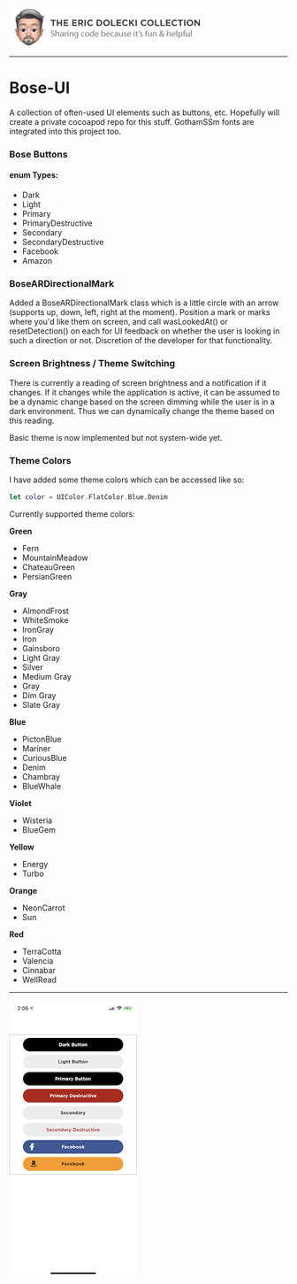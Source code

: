 ![header](./ed-badge.png)

----

# Bose-UI
A collection of often-used UI elements such as buttons, etc. Hopefully will create a private cocoapod repo for this stuff. GothamSSm fonts are integrated into this project too. 

### Bose Buttons

#### enum Types:
- Dark
- Light
- Primary
- PrimaryDestructive
- Secondary
- SecondaryDestructive
- Facebook
- Amazon

### BoseARDirectionalMark
Added a BoseARDirectionalMark class which is a little circle with an arrow (supports up, down, left, right at the moment). Position a mark or marks where you'd like them on screen, and call wasLookedAt() or resetDetection() on each for UI feedback on whether the user is looking in such a direction or not. Discretion of the developer for that functionality.

### Screen Brightness / Theme Switching
There is currently a reading of screen brightness and a notification if it changes. If it changes while the application is active, it can be assumed to be a dynamic change based on the screen dimming while the user is in a dark environment. Thus we can dynamically change the theme based on this reading. 

Basic theme is now implemented but not system-wide yet.

### Theme Colors
I have added some theme colors which can be accessed like so:

```swift
let color = UIColor.FlatColor.Blue.Denim
```

Currently supported theme colors:

**Green**
- Fern
- MountainMeadow
- ChateauGreen
- PersianGreen

**Gray**
- AlmondFrost
- WhiteSmoke
- IronGray
- Iron
- Gainsboro
- Light Gray
- Silver
- Medium Gray
- Gray
- Dim Gray
- Slate Gray

**Blue**
- PictonBlue
- Mariner
- CuriousBlue
- Denim
- Chambray
- BlueWhale

**Violet**
- Wisteria
- BlueGem

**Yellow**
- Energy
- Turbo

**Orange**
- NeonCarrot
- Sun

**Red**
- TerraCotta
- Valencia
- Cinnabar
- WellRead
----
![app](./bose-ui-app.png)
